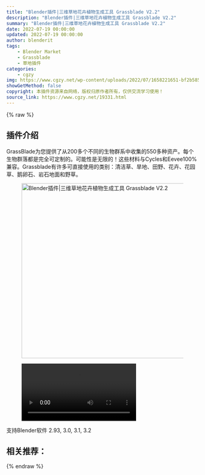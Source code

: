 ```yaml
---
title: "Blender插件|三维草地花卉植物生成工具 Grassblade V2.2"
description: "Blender插件|三维草地花卉植物生成工具 Grassblade V2.2"
summary: "Blender插件|三维草地花卉植物生成工具 Grassblade V2.2"
date: 2022-07-19 00:00:00
updated: 2022-07-19 00:00:00
author: blenderit
tags: 
    - Blender Market
    - Grassblade
    - 草地插件
categories:
    - cgzy
img: https://www.cgzy.net/wp-content/uploads/2022/07/1658221651-bf2b585aaeb7a04.jpg
showGetMethod: false
copyright: 本插件资源来自网络，版权归原作者所有，仅供交流学习使用！
source_link: https://www.cgzy.net/19331.html
---
```


{% raw %}
<div class="wp-block-pandastudio-title"><div class="title_style_01"><h2 id="h2-0">插件介绍</h2></div></div><p class="is-style-text-indent-2em">GrassBlade为您提供了从200多个不同的生物群系中收集的550多种资产。每个生物群落都是完全可定制的。可能性是无限的！这些材料与Cycles和Eevee100%兼容。Grassblade有许多可直接使用的类别：清洁草、旱地、田野、花卉、花园草、鹅卵石、岩石地面和野草。</p><div class="wp-block-image is-style-border-round-and-with-shadow"><figure class="aligncenter size-full"><img fetchpriority="high" decoding="async" width="512" height="458" src="https://www.cgzy.net/wp-content/uploads/2022/07/1658221651-bf2b585aaeb7a04.jpg" class="wp-image-19332" title="Blender插件|三维草地花卉植物生成工具 Grassblade V2.2" alt="Blender插件|三维草地花卉植物生成工具 Grassblade V2.2"></figure></div><figure class="wp-block-video aligncenter"><video controls src="https://cloud.video.taobao.com/play/u/717183932/p/1/e/6/t/1/368562972234.mp4"></video></figure><div class="wp-block-pandastudio-tips"><div class="tip success "><p>支持Blender软件 2.93, 3.0, 3.1, 3.2</p>
</div></div><div class="wp-block-pandastudio-title"><div class="title_style_01"><h2 id="h2-1">相关推荐：</h2></div></div>
<div style="display: none">cgzy</div>
{% endraw %}